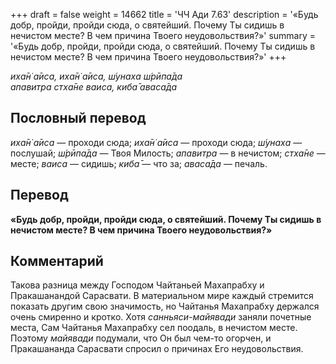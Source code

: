 +++
draft = false
weight = 14662
title = 'ЧЧ Ади 7.63'
description = '«Будь добр, пройди, пройди сюда, о святейший. Почему Ты сидишь в нечистом месте? В чем причина Твоего неудовольствия?»'
summary = '«Будь добр, пройди, пройди сюда, о святейший. Почему Ты сидишь в нечистом месте? В чем причина Твоего неудовольствия?»'
+++

_иха̄н̇ а̄иса, иха̄н̇ а̄иса, ш́унаха ш́рӣпа̄да  
апавитра стха̄не ваиса, киба̄ аваса̄да_

## Пословный перевод

_иха̄н̇_ _а̄иса_ — проходи сюда; _иха̄н̇_ _а̄иса_ — проходи сюда; _ш́унаха_ — послушай; _ш́рӣпа̄да_ — Твоя Милость; _апавитра_ — в нечистом; _стха̄не_ — месте; _ваиса_ — сидишь; _киба̄_ — что за; _аваса̄да_ — печаль.

## Перевод

**«Будь добр, пройди, пройди сюда, о святейший. Почему Ты сидишь в нечистом месте? В чем причина Твоего неудовольствия?»**

## Комментарий

Такова разница между Господом Чайтаньей Махапрабху и Пракашанандой Сарасвати. В материальном мире каждый стремится показать другим свою значимость, но Чайтанья Махапрабху держался очень смиренно и кротко. Хотя _санньяси-майявади_ заняли почетные места, Сам Чайтанья Махапрабху сел поодаль, в нечистом месте. Поэтому _майявади_ подумали, что Он был чем-то огорчен, и Пракашананда Сарасвати спросил о причинах Его неудовольствия.
